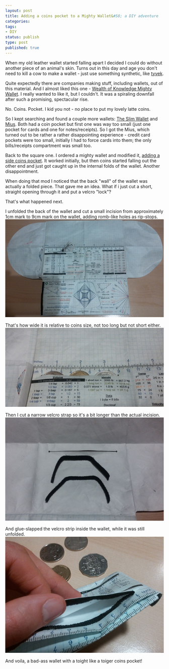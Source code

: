 ```yaml
---
layout: post
title: Adding a coins pocket to a Mighty Wallet&#58; a DIY adventure
categories:
tags:
- DIY
status: publish
type: post
published: true
---
```

When my old leather wallet started falling apart I decided I could do without another piece of an animal's skin. Turns out in this day and age you don't need to kill a cow to make a wallet - just use something synthetic, like [tyvek](http://en.wikipedia.org/wiki/Tyvek). 

Quite expectedly there are companies making stuff, including wallets, out of this material. And I almost liked this one - [Wealth of Knowledge Mighty Wallet](http://amzn.to/1qX3LX2). I really wanted to like it, but I couldn't. It was a spiraling downfall after such a promising, spectacular rise. 

No. Coins. Pocket. I kid you not - no place to put my lovely latte coins. 

So I kept searching and found a couple more wallets: [The Slim Wallet](http://www.theslimwallet.com/) and [Mius](https://www.etsy.com/au/listing/175193107/ecological-poche-tyvek-cynober-wallet). Both had a coin pocket but first one was way too small (just one pocket for cards and one for notes/receipts). So I got the Mius, which turned out to be rather a rather disappointing experience - credit card pockets were too small, initially I had to force cards into them; the only bills/receipts compartment was small too.

Back to the square one. I ordered a mighty wallet and modified it, [adding a side coins pocket](http://lostswissmiss.com/2014/01/10/mighty-wallet/). It worked initially, but then coins started falling out the other end and just got caught up in the internal folds of the wallet. Another disappointment.

When doing that mod I noticed that the back "wall" of the wallet was actually a folded piece. That gave me an idea. What if i just cut a short, straight opening through it and put a velcro "lock"?

That's what happened next.


I unfolded the back of the wallet and cut a small incision from approximately 1cm mark to 9cm mark on the wallet, adding romb-like holes as rip-stops.
![First cut][1]


That's how wide it is relative to coins size, not too long but not short either.
![Coins][2]


Then I cut a narrow velcro strap so it's a bit longer than the actual incision.
![Velcro][3]


And glue-slapped the velcro strip inside the wallet, while it was still unfolded.
![Final result][4]

And voila, a bad-ass wallet with a toight like a toiger coins pocket!

[1]:/img/tyvek/1-cut.png
[2]:/img/tyvek/2-cut-coins.jpg
[3]:/img/tyvek/3-velcro.jpg
[4]:/img/tyvek/4-tyvek-final.jpg
